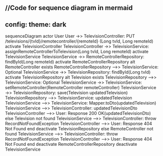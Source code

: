 //Code for sequence diagram in mermaid
---
config:
  theme: dark
---
sequenceDiagram
    actor User
    User ->> TelevisionController: PUT /televisions/{tvId}/remotecontroller/{remoteId} (Long tvId, Long remoteId)
    activate TelevisionController
    TelevisionController ->> TelevisionService: assignRemoteControllerToTelevision(Long tvId, Long remoteId)
    activate TelevisionService
    TelevisionService ->> RemoteControllerRepository: findById(Long remoteId)
    activate RemoteControllerRepository
    alt RemoteController exists
        RemoteControllerRepository -->> TelevisionService: Optional<RemoteController>
        TelevisionService ->> TelevisionRepository: findById(Long tvId)
        activate TelevisionRepository
        alt Television exists
            TelevisionRepository -->> TelevisionService: Optional<Television>
            TelevisionService ->> TelevisionService: setRemoteController(RemoteController remoteController)
            TelevisionService ->> TelevisionRepository: save(Television updatedTelevision)
            TelevisionRepository -->> TelevisionService: updatedTelevision
            TelevisionService -->> TelevisionService: Mapper.toDto(updatedTelevision)
            TelevisionService -->> TelevisionController: updatedTelevisionDto
            TelevisionController -->> User: Response 200 OK(updatedTelevisionDto)
        else Television not found
            TelevisionService -->> TelevisionController: throw RecordNotFoundException
            TelevisionController -->> User: Response 404 Not Found
        end
        deactivate TelevisionRepository
    else RemoteController not found
        TelevisionService -->> TelevisionController: throw RecordNotFoundException
        TelevisionController -->> User: Response 404 Not Found
    end
    deactivate RemoteControllerRepository
    deactivate TelevisionService
